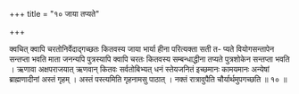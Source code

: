 +++
title = "१० जाया तप्यते"

+++

क्वचित् क्वापि चरतोनिर्वेदाद्गच्छतः कितवस्य जाया भार्या हीना परित्यक्ता सती त- प्यते वियोगसन्तापेन सन्तप्ता भवति माता जनन्यपि पुत्रस्यापि क्वापि चरतः कितवस्य सम्बन्धाद्धीना तप्यते पुत्रशोकेन सन्तप्ता भवति । ऋणावा अक्षपराजयात् ऋणवान् कितवः सर्वतोबिभ्यत् धनं स्तेयजनितं इच्छमानः कामयमानः अन्येषां ब्राह्मणादीनां अस्तं गृहम् । अस्तं पस्त्यमिति गृहनामसु पाठात् । नक्तं रात्रावुपैति चौर्यार्थमुपगच्छति ॥ १० ॥